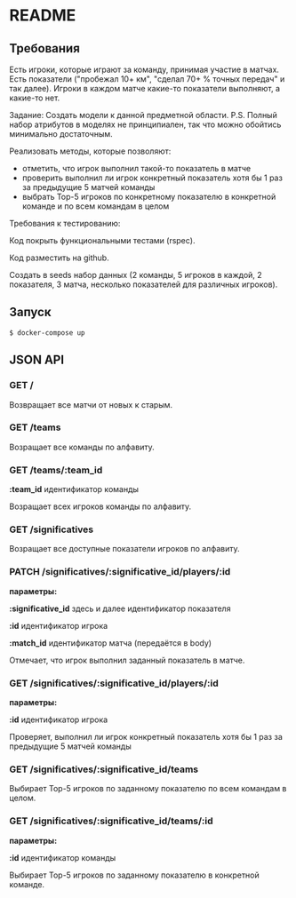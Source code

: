 # README
## Требования

Есть игроки, которые играют за команду, принимая участие в матчах.
Есть показатели ("пробежал 10+ км", "сделал 70+ % точных передач" и так далее).
Игроки в каждом матче какие-то показатели выполняют, а какие-то нет.

Задание:
Создать модели к данной предметной области.
P.S. Полный набор атрибутов в моделях не принципиален, так что можно обойтись минимально достаточным.

Реализовать методы, которые позволяют:
- отметить, что игрок выполнил такой-то показатель в матче
- проверить выполнил ли игрок конкретный показатель хотя бы 1 раз за предыдущие 5 матчей команды
- выбрать Top-5 игроков по конкретному показателю в конкретной команде и по всем командам в целом

Требования к тестированию:

Код покрыть функциональными тестами (rspec).

Код разместить на github.

Создать в seeds набор данных (2 команды, 5 игроков в каждой, 2 показателя, 3 матча, несколько показателей для различных игроков).

## Запуск

``$ docker-compose up``

## JSON API

### GET /

Возвращает все матчи от новых к старым.

### GET /teams

Возращает все команды по алфавиту.


### GET /teams/:team_id

**:team_id** идентификатор команды

Возращает всех игроков команды по алфавиту.


### GET /significatives

Возращает все доступные показатели игроков по алфавиту.

### PATCH /significatives/:significative_id/players/:id

**параметры:**

**:significative_id** здесь и далее идентификатор показателя

**:id** идентификатор игрока

**:match_id** идентификатор матча (передаётся в body)


Отмечает, что игрок выполнил заданный показатель в матче.

### GET /significatives/:significative_id/players/:id

**параметры:**

**:id** идентификатор игрока

Проверяет, выполнил ли игрок конкретный показатель хотя бы 1 раз за предыдущие 5 матчей команды

### GET /significatives/:significative_id/teams

Выбирает Top-5 игроков по заданному показателю по всем командам в целом.

### GET /significatives/:significative_id/teams/:id

**параметры:**

**:id** идентификатор команды

Выбирает Top-5 игроков по заданному показателю в конкретной команде.
